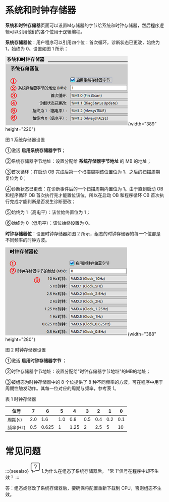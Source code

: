 # 系统和时钟存储器

**系统和时钟存储器**页面可以设置M存储器的字节给系统和时钟存储器，然后程序逻辑可以引用他们的各个位用于逻辑编程。

**系统存储器位**：用户程序可以引用四个位：首次循环，诊断状态已更改，始终为
1，始终为 0。设置如图 1 所示：

![](images/03-01.png){width="389" height="220"}

图 1 系统存储器设置

①激活 **启用系统存储器字节**；

②系统存储器字节地址：设置分配给 **系统存储器字节地址** 的 MB 的地址；

③首次循环：在启动 OB 完成后第一个扫描周期该位置位为
1，之后的扫描周期复位为 0；

④诊断状态已更改：在诊断事件后的一个扫描周期内置位为 1。由于直到启动 OB
和程序循环 OB 首次执行完才能置位该位，所以在启动 OB 和程序循环 OB
首次执行完成才能判断是否发生诊断更改；

⑤始终为 1（高电平）：该位始终置位为 1；

⑥始终为 0（低电平）：该位始终设置为 0。

**时钟存储器位**：设置时钟存储器如图 2
所示，组态的时钟存储器的每一个位都是不同频率的时钟方波。

![](images/03-02.png){width="388" height="280"}

图 2 时钟存储器设置

①激活 **启用时钟存储器字节** ；

②时钟存储器字节地址：设置分配给"时钟存储器字节地址"的MB的地址；

③被组态为时钟存储器中的 8 个位提供了 8
种不同频率的方波，可在程序中用于周期性触发动作。其每一位对应的周期与频率，参考表
1。

表 1 时钟存储器

  |位号   |    7  |   6   |    5   |  4   |   3   |  2  |   1   |  0|
  |---------- |-----| -------|-----| ------ |-----| -----| ----- |-----|
  |周期(s)  |  2.0 |  1.6  |   1.0 |  0.8 |   0.5  | 0.4 |  0.2 |  0.1|
  |频率(Hz) |  0.5  | 0.625  | 1  |   1.25  | 2  |   2.5 |  5 |    10|

# 常见问题

:::{seealso} ![](../img/home/FAQ.png) 1.为什么在组态了系统存储器后， \"常 1\"信号在程序中却不生效？
:::

答：组态或修改了系统存储器后，要确保将配置重新下载到
CPU，否则组态不生效。
